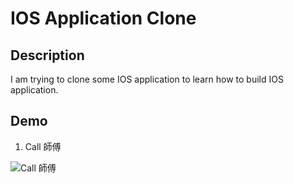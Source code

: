 # IOS Application Clone

## Description

I am trying to clone some IOS application to learn how to build IOS application.

## Demo

  1. Call 師傅

  ![Call 師傅](./assets/callcfu/callcfu.gif)

  
